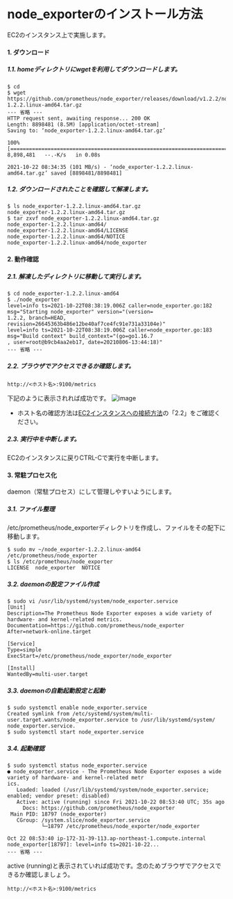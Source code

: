 # node_exporterのインストール方法
EC2のインスタンス上で実施します。
#### 1. ダウンロード
##### 1.1. homeディレクトリにwgetを利用してダウンロードします。
```
$ cd 
$ wget https://github.com/prometheus/node_exporter/releases/download/v1.2.2/node_exporter-1.2.2.linux-amd64.tar.gz
--- 省略 ---
HTTP request sent, awaiting response... 200 OK
Length: 8898481 (8.5M) [application/octet-stream]
Saving to: ‘node_exporter-1.2.2.linux-amd64.tar.gz’

100%[========================================================================>] 8,898,481   --.-K/s   in 0.08s   

2021-10-22 08:34:35 (101 MB/s) - ‘node_exporter-1.2.2.linux-amd64.tar.gz’ saved [8898481/8898481]
```
##### 1.2. ダウンロードされたことを確認して解凍します。
```
$ ls node_exporter-1.2.2.linux-amd64.tar.gz
node_exporter-1.2.2.linux-amd64.tar.gz
$ tar zxvf node_exporter-1.2.2.linux-amd64.tar.gz
node_exporter-1.2.2.linux-amd64/
node_exporter-1.2.2.linux-amd64/LICENSE
node_exporter-1.2.2.linux-amd64/NOTICE
node_exporter-1.2.2.linux-amd64/node_exporter
```
#### 2. 動作確認
##### 2.1. 解凍したディレクトリに移動して実行します。
```
$ cd node_exporter-1.2.2.linux-amd64
$ ./node_exporter
level=info ts=2021-10-22T08:38:19.006Z caller=node_exporter.go:182 msg="Starting node_exporter" version="(version=
1.2.2, branch=HEAD, revision=26645363b486e12be40af7ce4fc91e731a33104e)"
level=info ts=2021-10-22T08:38:19.006Z caller=node_exporter.go:183 msg="Build context" build_context="(go=go1.16.7
, user=root@b9cb4aa2eb17, date=20210806-13:44:18)"
--- 省略 ---
```
##### 2.2. ブラウザでアクセスできるか確認します。
```
http://<ホスト名>:9100/metrics
```
下記のように表示されれば成功です。
![image](https://user-images.githubusercontent.com/91726058/138423171-c603e53e-929b-4137-80d4-680c60bf1302.png)
* ホスト名の確認方法は[EC2インスタンスへの接続方法](https://github.com/kichiram/aws/tree/main/connect_ec2_instance/README.md)の「2.2」をご確認ください。
##### 2.3. 実行中を中断します。
EC2のインスタンスに戻りCTRL-Cで実行を中断します。
#### 3. 常駐プロセス化
daemon（常駐プロセス）にして管理しやすいようにします。
##### 3.1. ファイル整理
/etc/prometheus/node_exporterディレクトリを作成し、ファイルをその配下に移動します。
```
$ sudo mv ~/node_exporter-1.2.2.linux-amd64 /etc/prometheus/node_exporter
$ ls /etc/prometheus/node_exporter
LICENSE  node_exporter  NOTICE
```
##### 3.2. daemonの設定ファイル作成
```
$ sudo vi /usr/lib/systemd/system/node_exporter.service
[Unit]
Description=The Prometheus Node Exporter exposes a wide variety of hardware- and kernel-related metrics.
Documentation=https://github.com/prometheus/node_exporter
After=network-online.target

[Service]
Type=simple
ExecStart=/etc/prometheus/node_exporter/node_exporter

[Install]
WantedBy=multi-user.target
```
##### 3.3. daemonの自動起動設定と起動
```
$ sudo systemctl enable node_exporter.service
Created symlink from /etc/systemd/system/multi-user.target.wants/node_exporter.service to /usr/lib/systemd/system/
node_exporter.service.
$ sudo systemctl start node_exporter.service
```
##### 3.4. 起動確認
```
$ sudo systemctl status node_exporter.service
● node_exporter.service - The Prometheus Node Exporter exposes a wide variety of hardware- and kernel-related metr
ics.
   Loaded: loaded (/usr/lib/systemd/system/node_exporter.service; enabled; vendor preset: disabled)
   Active: active (running) since Fri 2021-10-22 08:53:40 UTC; 35s ago
     Docs: https://github.com/prometheus/node_exporter
 Main PID: 18797 (node_exporter)
   CGroup: /system.slice/node_exporter.service
           └─18797 /etc/prometheus/node_exporter/node_exporter

Oct 22 08:53:40 ip-172-31-39-113.ap-northeast-1.compute.internal node_exporter[18797]: level=info ts=2021-10-22...
--- 省略 ---
```
active (running)と表示されていれば成功です。念のためブラウザでアクセスできるか確認しましょう。
```
http://<ホスト名>:9100/metrics
```
